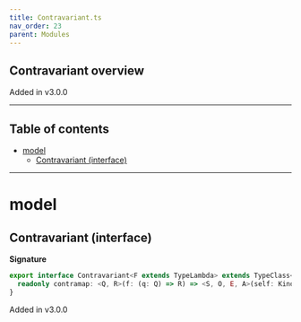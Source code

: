 ```yaml
---
title: Contravariant.ts
nav_order: 23
parent: Modules
---
```


## Contravariant overview

Added in v3.0.0

---

<h2 class="text-delta">Table of contents</h2>

- [model](#model)
  - [Contravariant (interface)](#contravariant-interface)

---

# model

## Contravariant (interface)

**Signature**

```ts
export interface Contravariant<F extends TypeLambda> extends TypeClass<F> {
  readonly contramap: <Q, R>(f: (q: Q) => R) => <S, O, E, A>(self: Kind<F, S, R, O, E, A>) => Kind<F, S, Q, O, E, A>
}
```

Added in v3.0.0
